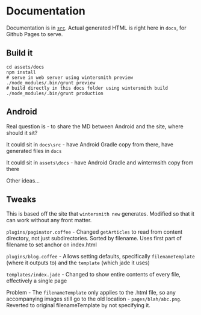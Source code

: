 
# Documentation

Documentation is in [`src`](src).  Actual generated HTML is right here in `docs`, for Github Pages to serve. 


## Build it 
    cd assets/docs
    npm install
    # serve in web server using wintersmith preview
    ./node_modules/.bin/grunt preview
    # build directly in this docs folder using wintersmith build
    ./node_modules/.bin/grunt production  

## Android

Real question is - to share the MD between Android and the site, where should it sit?

It could sit in `docs\src` - have Android Gradle copy from there, have generated files in `docs`

It could sit in `assets\docs` - have Android Gradle and wintermsith copy from there

Other ideas... 

## Tweaks

This is based off the site that `wintersmith new` generates.  Modified so that it can work without any front matter. 

`plugins/paginator.coffee` - Changed `getArticles` to read from content directory, not just subdirectories. Sorted by filename.  Uses first part of filename to set anchor on index.html

`plugins/blog.coffee` - Allows setting defaults, specifically `filenameTemplate` (where it outputs to) and the `template` (which jade it uses)

`templates/index.jade` - Changed to show entire contents of every file, effectively a single page

Problem - The `filenameTemplate` only applies to the .html file, so any accompanying images still go to the old location - `pages/blah/abc.png`.  Reverted to original filenameTemplate by not specifying it.  